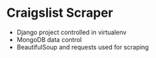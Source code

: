 # Craigslist Scraper #

* Django project controlled in virtualenv
* MongoDB data control
* BeautifulSoup and requests used for scraping